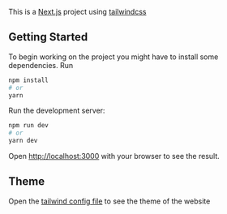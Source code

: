 This is a [Next.js](https://nextjs.org/) project using [tailwindcss](https://tailwindcss.com/)

## Getting Started

To begin working on the project you might have to install some dependencies.
Run

```bash
npm install
# or
yarn
```

Run the development server:

```bash
npm run dev
# or
yarn dev
```

Open [http://localhost:3000](http://localhost:3000) with your browser to see the result.

## Theme

Open the [tailwind config file](./tailwind.config.js) to see the theme of the website
